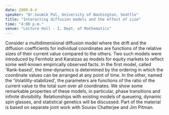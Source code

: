 ```yaml
---
date: 2009-8-4
speaker: "Dr.Soumik Pal, University of Washington, Seattle"
title: "Interacting diffusion models and the effect of size"
time: "4:00 p.m." 
venue: "Lecture Hall - I, Dept. of Mathematics"
---
```

Consider a multidimensional diffusion model where the drift and the diffusion coefficients for individual coordinates are functions of the relative sizes of their current value compared to the others. Two such models were introduced by Fernholz and Karatzas as models for equity markets to reflect some well-known empirically observed facts. In the first model, called 'Rank-based', the time-dynamics is determined by the ordering in which the coordinate values can be arranged at any point of time. In the other, named the 'Volatility-stabilized', the parameters are functions of the ratio of the current value to the total sum over all coordinates. We show some remarkable properties of these models, in particular, phase transitions and infinite divisibility. Relationships with existing models of queueing, dynamic spin glasses, and statistical genetics will be discussed. Part of the material is based on separate joint work with Sourav Chatterjee and Jim Pitman.
